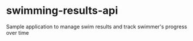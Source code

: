 # swimming-results-api
Sample application to manage swim results and track swimmer's progress over time
